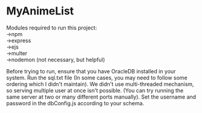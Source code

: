 # MyAnimeList
Modules required to run this project:  
->npm  
->express  
->ejs  
->multer  
->nodemon (not necessary, but helpful)

Before trying to run, ensure that you have OracleDB installed in your system. Run the sql.txt file (In some cases, you may need to follow some ordering which I didn't maintain). We didn't use multi-threaded mechanism, so serving multiple user at once isn't possible. (You can try running the same server at two or many different ports manually). Set the username and password in the dbConfig.js according to your schema.
